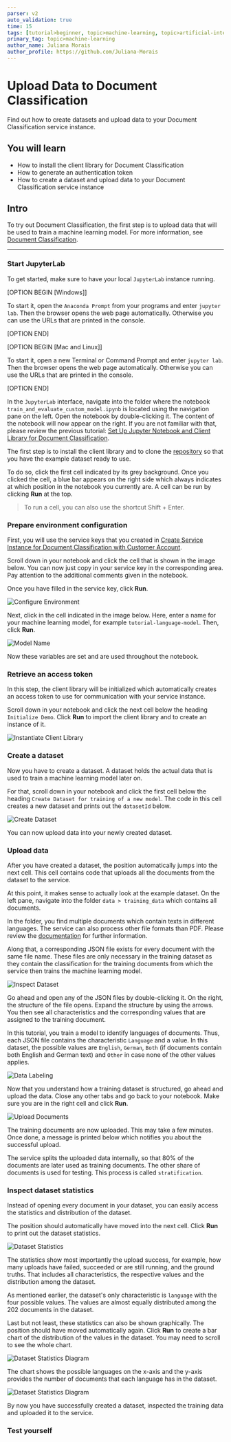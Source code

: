 ```yaml
---
parser: v2
auto_validation: true
time: 15
tags: [tutorial>beginner, topic>machine-learning, topic>artificial-intelligence, topic>cloud, software-product>sap-business-technology-platform, software-product>sap-ai-business-services, software-product>document-classification, tutorial>license]
primary_tag: topic>machine-learning
author_name: Juliana Morais
author_profile: https://github.com/Juliana-Morais
---
```


# Upload Data to Document Classification
<!-- description --> Find out how to create datasets and upload data to your Document Classification service instance.

## You will learn
  - How to install the client library for Document Classification
  - How to generate an authentication token
  - How to create a dataset and upload data to your Document Classification service instance

## Intro
To try out Document Classification, the first step is to upload data that will be used to train a machine learning model. For more information, see [Document Classification](https://help.sap.com/viewer/ca60cd2ed44f4261a3ae500234c46f37/SHIP/en-US).

---

### Start JupyterLab


To get started, make sure to have your local `JupyterLab` instance running.

[OPTION BEGIN [Windows]]

To start it, open the `Anaconda Prompt` from your programs and enter `jupyter lab`. Then the browser opens the web page automatically. Otherwise you can use the URLs that are printed in the console.

[OPTION END]

[OPTION BEGIN [Mac and Linux]]

To start it, open a new Terminal or Command Prompt and enter `jupyter lab`. Then the browser opens the web page automatically. Otherwise you can use the URLs that are printed in the console.

[OPTION END]

In the `JupyterLab` interface, navigate into the folder where the notebook `train_and_evaluate_custom_model.ipynb` is located using the navigation pane on the left. Open the notebook by double-clicking it. The content of the notebook will now appear on the right. If you are not familiar with that, please review the previous tutorial: [Set Up Jupyter Notebook and Client Library for Document Classification](cp-aibus-dc-setup).

The first step is to install the client library and to clone the [repository](https://github.com/SAP/business-document-processing) so that you have the example dataset ready to use.

To do so, click the first cell indicated by its grey background. Once you clicked the cell, a blue bar appears on the right side which always indicates at which position in the notebook you currently are. A cell can be run by clicking **Run** at the top.

>To run a cell, you can also use the shortcut Shift + Enter.



### Prepare environment configuration


First, you will use the service keys that you created in [Create Service Instance for Document Classification with Customer Account](cp-aibus-dc-prod-service-instance).

Scroll down in your notebook and click the cell that is shown in the image below. You can now just copy in your service key in the corresponding area. Pay attention to the additional comments given in the notebook.

Once you have filled in the service key, click **Run**.

![Configure Environment](setup-environment.png)

Next, click in the cell indicated in the image below. Here, enter a name for your machine learning model, for example `tutorial-language-model`. Then, click **Run**.

![Model Name](set-model-name.png)

Now these variables are set and are used throughout the notebook.



### Retrieve an access token


In this step, the client library will be initialized which automatically creates an access token to use for communication with your service instance.

Scroll down in your notebook and click the next cell below the heading `Initialize Demo`. Click **Run** to import the client library and to create an instance of it.

![Instantiate Client Library](instance-client-library.png)



### Create a dataset


Now you have to create a dataset. A dataset holds the actual data that is used to train a machine learning model later on.

For that, scroll down in your notebook and click the first cell below the heading `Create Dataset for training of a new model`. The code in this cell creates a new dataset and prints out the `datasetId` below.

![Create Dataset](create-dataset.png)

You can now upload data into your newly created dataset.



### Upload data


After you have created a dataset, the position automatically jumps into the next cell. This cell contains code that uploads all the documents from the dataset to the service.

At this point, it makes sense to actually look at the example dataset. On the left pane, navigate into the folder `data > training_data` which contains all documents.

In the folder, you find multiple documents which contain texts in different languages. The service can also process other file formats than PDF. Please review the [documentation](https://help.sap.com/viewer/ca60cd2ed44f4261a3ae500234c46f37/SHIP/en-US/c66983111a5949af9dfd8fec25cba257.html) for further information.

Along that, a corresponding JSON file exists for every document with the same file name. These files are only necessary in the training dataset as they contain the classification for the training documents from which the service then trains the machine learning model.

![Inspect Dataset](inspect-dataset.png)

Go ahead and open any of the JSON files by double-clicking it. On the right, the structure of the file opens. Expand the structure by using the arrows. You then see all characteristics and the corresponding values that are assigned to the training document.

In this tutorial, you train a model to identify languages of documents. Thus, each JSON file contains the characteristic `Language` and a value. In this dataset, the possible values are `English`, `German`, `Both` (if documents contain both English and German text) and `Other` in case none of the other values applies.

![Data Labeling](data-label.png)

Now that you understand how a training dataset is structured, go ahead and upload the data. Close any other tabs and go back to your notebook. Make sure you are in the right cell and click **Run**.

![Upload Documents](upload-documents.png)

The training documents are now uploaded. This may take a few minutes. Once done, a message is printed below which notifies you about the successful upload.

The service splits the uploaded data internally, so that 80% of the documents are later used as training documents. The other share of documents is used for testing. This process is called `stratification`.



### Inspect dataset statistics


Instead of opening every document in your dataset, you can easily access the statistics and distribution of the dataset.

The position should automatically have moved into the next cell. Click **Run** to print out the dataset statistics.

![Dataset Statistics](dataset-statistics.png)

The statistics show most importantly the upload success, for example, how many uploads have failed, succeeded or are still running, and the ground truths. That includes all characteristics, the respective values and the distribution among the dataset.

As mentioned earlier, the dataset's only characteristic is `language` with the four possible values. The values are almost equally distributed among the 202 documents in the dataset.

Last but not least, these statistics can also be shown graphically. The position should have moved automatically again. Click **Run** to create a bar chart of the distribution of the values in the dataset. You may need to scroll to see the whole chart.

![Dataset Statistics Diagram](dataset-statistics-diagram.png)

The chart shows the possible languages on the x-axis and the y-axis provides the number of documents that each language has in the dataset.

![Dataset Statistics Diagram](dataset-statistics-diagram-only.png)

By now you have successfully created a dataset, inspected the training data and uploaded it to the service.



### Test yourself

